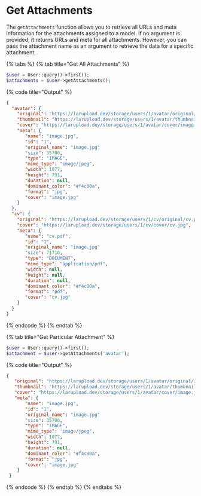 # Get Attachments

The `getAttachments` function allows you to retrieve all URLs and meta information for the attachments assigned to a model. If no argument is provided, it returns URLs and meta for all attachments. However, you can pass the attachment name as an argument to retrieve the data for a specific attachment.



{% tabs %}
{% tab title="Get All Attachments" %}
```php
$user = User::query()->first();
$attachments = $user->getAttachments();
```

{% code title="Output" %}
```json
{
  "avatar": {
    "original": "https://larupload.dev/storage/users/1/avatar/original/image.jpg",
    "thumbnail": "https://larupload.dev/storage/users/1/avatar/thumbnail/image.jpg",
    "cover": "https://larupload.dev/storage/users/1/avatar/cover/image.jpg",
    "meta": {
       "name": "image.jpg",
       "id": "1",
       "original_name": "image.jpg"
       "size": 35700,
       "type": "IMAGE",
       "mime_type": "image/jpeg",
       "width": 1077,
       "height": 791,
       "duration": null,
       "dominant_color": "#f4c00a",
       "format": "jpg",
       "cover": "image.jpg"
    }
  },
  "cv": {
    "original": "https://larupload.dev/storage/users/1/cv/original/cv.pdf",
    "cover": "https://larupload.dev/storage/users/1/cv/cover/cv.jpg",
    "meta": {
       "name": "cv.pdf",
       "id": "1",
       "original_name": "image.jpg"
       "size": 71710,
       "type": "DOCUMENT",
       "mime_type": "application/pdf",
       "width": null,
       "height": null,
       "duration": null,
       "dominant_color": "#f4c00a",
       "format": "pdf",
       "cover": "cv.jpg"
    }
  }
}
```
{% endcode %}
{% endtab %}

{% tab title="Get Particular Attachment" %}
```php
$user = User::query()->first();
$attachment = $user->getAttachments('avatar');
```

{% code title="Output" %}
```json
{
   "original": "https://larupload.dev/storage/users/1/avatar/original/image.jpg",
   "thumbnail": "https://larupload.dev/storage/users/1/avatar/thumbnail/image.jpg",
   "cover": "https://larupload.dev/storage/users/1/avatar/cover/image.jpg",
   "meta": {
       "name": "image.jpg",
       "id": "1",
       "original_name": "image.jpg"
       "size": 35700,
       "type": "IMAGE",
       "mime_type": "image/jpeg",
       "width": 1077,
       "height": 791,
       "duration": null,
       "dominant_color": "#f4c00a",
       "format": "jpg",
       "cover": "image.jpg"
    }
 }
```
{% endcode %}
{% endtab %}
{% endtabs %}



